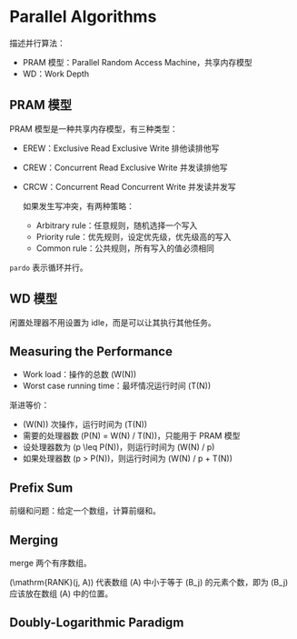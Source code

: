 # Parallel Algorithms

描述并行算法：

- PRAM 模型：Parallel Random Access Machine，共享内存模型
- WD：Work Depth

## PRAM 模型

PRAM 模型是一种共享内存模型，有三种类型：

- EREW：Exclusive Read Exclusive Write 排他读排他写
- CREW：Concurrent Read Exclusive Write 并发读排他写
- CRCW：Concurrent Read Concurrent Write 并发读并发写

    如果发生写冲突，有两种策略：

    - Arbitrary rule：任意规则，随机选择一个写入
    - Priority rule：优先规则，设定优先级，优先级高的写入
    - Common rule：公共规则，所有写入的值必须相同

`pardo` 表示循环并行。

## WD 模型

闲置处理器不用设置为 idle，而是可以让其执行其他任务。

## Measuring the Performance

- Work load：操作的总数 \(W(N)\)
- Worst case running time：最坏情况运行时间 \(T(N)\)

渐进等价：

- \(W(N)\) 次操作，运行时间为 \(T(N)\)
- 需要的处理器数 \(P(N) = W(N) / T(N)\)，只能用于 PRAM 模型
- 设处理器数为 \(p \leq P(N)\)，则运行时间为 \(W(N) / p\)
- 如果处理器数 \(p > P(N)\)，则运行时间为 \(W(N) / p + T(N)\)

## Prefix Sum

前缀和问题：给定一个数组，计算前缀和。

## Merging

merge 两个有序数组。

\(\mathrm{RANK}(j, A)\) 代表数组 \(A\) 中小于等于 \(B_j\) 的元素个数，即为 \(B_j\) 应该放在数组 \(A\) 中的位置。

## Doubly-Logarithmic Paradigm

